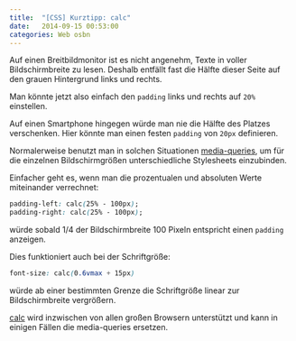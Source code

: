```yaml
---
title:  "[CSS] Kurztipp: calc"
date:   2014-09-15 00:53:00
categories: Web osbn
---
```


Auf einen Breitbildmonitor ist es nicht angenehm, Texte in voller Bildschirmbreite zu lesen. Deshalb entfällt fast die Hälfte dieser Seite auf den grauen Hintergrund links und rechts.

Man könnte jetzt also einfach den `padding` links und rechts auf `20%` einstellen.

Auf einen Smartphone hingegen würde man nie die Hälfte des Platzes verschenken. Hier könnte man einen festen `padding` von `20px` definieren.

Normalerweise benutzt man in solchen Situationen [media-queries](https://developer.mozilla.org/en-US/docs/Web/Guide/CSS/Media_queries), um für die einzelnen Bildschirmgrößen unterschiedliche Stylesheets einzubinden.


Einfacher geht es, wenn man die prozentualen und absoluten Werte miteinander verrechnet:

```css
padding-left: calc(25% - 100px);
padding-right: calc(25% - 100px);
```

würde sobald 1/4 der Bildschirmbreite 100 Pixeln entspricht einen `padding` anzeigen.

Dies funktioniert auch bei der Schriftgröße:

```css
font-size: calc(0.6vmax + 15px)
```

würde ab einer bestimmten Grenze die Schriftgröße linear zur Bildschirmbreite vergrößern.

[calc](https://developer.mozilla.org/de/docs/Web/CSS/calc) wird inzwischen von allen großen Browsern unterstützt und kann in einigen Fällen die media-queries ersetzen.
